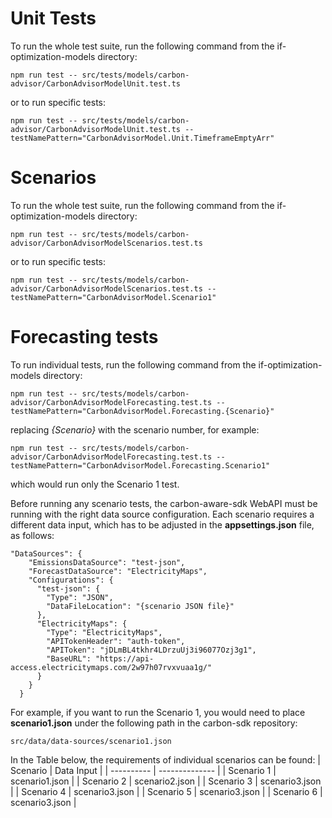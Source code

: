 # Unit Tests
To run the whole test suite, run the following command from the if-optimization-models directory:
```
npm run test -- src/tests/models/carbon-advisor/CarbonAdvisorModelUnit.test.ts
```

or to run specific tests:

```
npm run test -- src/tests/models/carbon-advisor/CarbonAdvisorModelUnit.test.ts --testNamePattern="CarbonAdvisorModel.Unit.TimeframeEmptyArr"
```

# Scenarios
To run the whole test suite, run the following command from the if-optimization-models directory:
```
npm run test -- src/tests/models/carbon-advisor/CarbonAdvisorModelScenarios.test.ts
```

or to run specific tests:

```
npm run test -- src/tests/models/carbon-advisor/CarbonAdvisorModelScenarios.test.ts --testNamePattern="CarbonAdvisorModel.Scenario1"
```

# Forecasting tests
To run individual tests, run the following command from the if-optimization-models directory:
```
npm run test -- src/tests/models/carbon-advisor/CarbonAdvisorModelForecasting.test.ts --testNamePattern="CarbonAdvisorModel.Forecasting.{Scenario}"
```
replacing *{Scenario}* with the scenario number, for example:
```
npm run test -- src/tests/models/carbon-advisor/CarbonAdvisorModelForecasting.test.ts --testNamePattern="CarbonAdvisorModel.Forecasting.Scenario1"
```
which would run only the Scenario 1 test.

Before running any scenario tests, the carbon-aware-sdk WebAPI must be running with the right data source configuration. Each scenario requires a different data input, which has to be adjusted in the **appsettings.json** file, as follows:
```
"DataSources": {
    "EmissionsDataSource": "test-json",
    "ForecastDataSource": "ElectricityMaps",
    "Configurations": {
      "test-json": {
        "Type": "JSON",
        "DataFileLocation": "{scenario JSON file}"
      },
      "ElectricityMaps": {
        "Type": "ElectricityMaps",
        "APITokenHeader": "auth-token",
        "APIToken": "jDLmBL4tkhr4LDrzuUj3i96077Ozj3g1",
        "BaseURL": "https://api-access.electricitymaps.com/2w97h07rvxvuaa1g/"
      }
    }
  }
```

For example, if you want to run the Scenario 1, you would need to place **scenario1.json**
under the following path in the carbon-sdk repository:
```
src/data/data-sources/scenario1.json
```

In the Table below, the requirements of individual scenarios can be found:
| Scenario   | Data Input     |
| ---------- | -------------- |
| Scenario 1 | scenario1.json |
| Scenario 2 | scenario2.json |
| Scenario 3 | scenario3.json |
| Scenario 4 | scenario3.json |
| Scenario 5 | scenario3.json |
| Scenario 6 | scenario3.json |